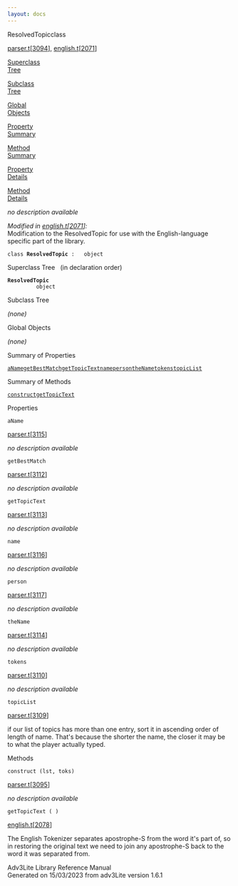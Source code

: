 ```yaml
---
layout: docs
---
```

<span class="title">ResolvedTopic</span><span class="type">class</span>

[parser.t](../file/parser.t.html)\[[3094](../source/parser.t.html#3094)\],
[english.t](../file/english.t.html)\[[2071](../source/english.t.html#2071)\]

[Superclass  
Tree](#_SuperClassTree_)

[Subclass  
Tree](#_SubClassTree_)

[Global  
Objects](#_ObjectSummary_)

[Property  
Summary](#_PropSummary_)

[Method  
Summary](#_MethodSummary_)

[Property  
Details](#_Properties_)

[Method  
Details](#_Methods_)



*no description available*

*Modified in
[english.t](../file/english.t.html)\[[2071](../source/english.t.html#2071)\]:*  
Modification to the ResolvedTopic for use with the English-language
specific part of the library.

`class `**`ResolvedTopic`**` :   object`



<span id="_SuperClassTree_"></span>



<span class="hdln">Superclass Tree</span>   (in declaration order)



**`ResolvedTopic`**  
`         object`  
<span id="_SubClassTree_"></span>



<span class="hdln">Subclass Tree</span>  



*(none)* <span id="_ObjectSummary_"></span>



<span class="hdln">Global Objects</span>  



*(none)* <span id="_PropSummary_"></span>



<span class="hdln">Summary of Properties</span>  



[`aName`](#aName)[`getBestMatch`](#getBestMatch)[`getTopicText`](#getTopicText)[`name`](#name)[`person`](#person)[`theName`](#theName)[`tokens`](#tokens)[`topicList`](#topicList)

<span id="_MethodSummary_"></span>



<span class="hdln">Summary of Methods</span>  



[`construct`](#construct)[`getTopicText`](#getTopicText)

<span id="_Properties_"></span>



<span class="hdln">Properties</span>  



<span id="aName"></span>

`aName`

[parser.t](../file/parser.t.html)\[[3115](../source/parser.t.html#3115)\]



*no description available*



<span id="getBestMatch"></span>

`getBestMatch`

[parser.t](../file/parser.t.html)\[[3112](../source/parser.t.html#3112)\]



*no description available*



<span id="getTopicText"></span>

`getTopicText`

[parser.t](../file/parser.t.html)\[[3113](../source/parser.t.html#3113)\]



*no description available*



<span id="name"></span>

`name`

[parser.t](../file/parser.t.html)\[[3116](../source/parser.t.html#3116)\]



*no description available*



<span id="person"></span>

`person`

[parser.t](../file/parser.t.html)\[[3117](../source/parser.t.html#3117)\]



*no description available*



<span id="theName"></span>

`theName`

[parser.t](../file/parser.t.html)\[[3114](../source/parser.t.html#3114)\]



*no description available*



<span id="tokens"></span>

`tokens`

[parser.t](../file/parser.t.html)\[[3110](../source/parser.t.html#3110)\]



*no description available*



<span id="topicList"></span>

`topicList`

[parser.t](../file/parser.t.html)\[[3109](../source/parser.t.html#3109)\]



if our list of topics has more than one entry, sort it in ascending
order of length of name. That's because the shorter the name, the closer
it may be to what the player actually typed.



<span id="_Methods_"></span>



<span class="hdln">Methods</span>  



<span id="construct"></span>

`construct (lst, toks)`

[parser.t](../file/parser.t.html)\[[3095](../source/parser.t.html#3095)\]



*no description available*



<span id="getTopicText"></span>

`getTopicText ( )`

[english.t](../file/english.t.html)\[[2078](../source/english.t.html#2078)\]



The English Tokenizer separates apostrophe-S from the word it's part of,
so in restoring the original text we need to join any apostrophe-S back
to the word it was separated from.





Adv3Lite Library Reference Manual  
Generated on 15/03/2023 from adv3Lite version 1.6.1


